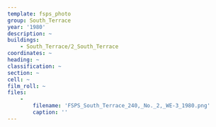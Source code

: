 ```yaml
---
template: fsps_photo
group: South_Terrace
year: '1980'
description: ~
buildings:
    - South_Terrace/2_South_Terrace
coordinates: ~
heading: ~
classification: ~
section: ~
cell: ~
film_roll: ~
files:
    -
        filename: 'FSPS_South_Terrace_240,_No._2,_WE-3_1980.png'
        caption: ''
---
```

